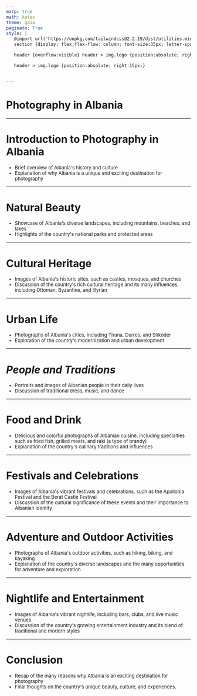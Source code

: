 ```yaml
---
marp: true
math: katex
theme: gaia
paginate: True
style: |
   @import url('https://unpkg.com/tailwindcss@2.2.19/dist/utilities.min.css');
   section {display: flex;flex-flow: column; font-size:35px; letter-spacing:1.4px;}

   header {overflow:visible} header > img.logo {position:absolute; right:15px;}

   header > img.logo {position:absolute; right:15px;}


---
```

<!-- backgroundColor: white -->
<!-- _class: lead -->

 # Photography in Albania

---
<style scoped>p,li {font-size:0.92em}</style>

 # Introduction to Photography in Albania
- Brief overview of Albania's history and culture
- Explanation of why Albania is a unique and exciting destination for photography


---
<style scoped>p,li {font-size:0.92em}</style>

 # Natural Beauty

- Showcase of Albania's diverse landscapes, including mountains, beaches, and lakes
- Highlights of the country's national parks and protected areas

---
<style scoped>p,li {font-size:0.92em}</style>

 # Cultural Heritage

- Images of Albania's historic sites, such as castles, mosques, and churches
- Discussion of the country's rich cultural heritage and its many influences, including Ottoman, Byzantine, and Illyrian

---
<style scoped>p,li {font-size:0.92em}</style>

 # Urban Life
- Photographs of Albania's cities, including Tirana, Durres, and Shkoder
- Exploration of the country's modernization and urban development


---
<style scoped>p,li {font-size:0.92em}</style>

 # _People and Traditions_

- Portraits and images of Albanian people in their daily lives
- Discussion of traditional dress, music, and dance

---
<style scoped>p,li {font-size:0.92em}</style>

 # **Food and Drink**

- Delicious and colorful photographs of Albanian cuisine, including specialties such as fried fish, grilled meats, and raki (a type of brandy)
- Explanation of the country's culinary traditions and influences

---
<style scoped>p,li {font-size:0.92em}</style>

 # Festivals and Celebrations
- Images of Albania's vibrant festivals and celebrations, such as the Apollonia Festival and the Berat Castle Festival
- Discussion of the cultural significance of these events and their importance to Albanian identity


---
<style scoped>p,li {font-size:0.92em}</style>

 # Adventure and Outdoor Activities

- Photographs of Albania's outdoor activities, such as hiking, biking, and kayaking
- Explanation of the country's diverse landscapes and the many opportunities for adventure and exploration

---
<style scoped>p,li {font-size:0.92em}</style>

 # Nightlife and Entertainment

- Images of Albania's vibrant nightlife, including bars, clubs, and live music venues
- Discussion of the country's growing entertainment industry and its blend of traditional and modern styles

---
<style scoped>p,li {font-size:0.92em}</style>

 # Conclusion

- Recap of the many reasons why Albania is an exciting destination for photography
- Final thoughts on the country's unique beauty, culture, and experiences.